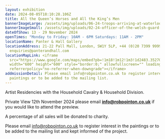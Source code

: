 ```yaml
---
layout: exhibition
date: 2024-08-05T18:10:28.106Z
title: All the Queen’s Horses and All the King’s Men
bannerImageLarge: /assets/img/uploads/06-24-troops-arriving-at-waterloo-for-overnight-coronation-rehearsal-80x160.jpg
bannerImageSmall: /assets/img/uploads/02-24-officer-of-the-welsh-guard-40x30.jpg
dateOfShow: 13 - 29 November 2024
openTimes: "Monday to Friday: 10AM - 6PM Saturdays: 11AM - 2PM"
locationName: Panter & Hall Gallery
locationAddress: 21-22 Pall Mall, London, SW1Y 5LP, +44 (0)20 7399 9999,
  enquiries@panterandhall.com
locationMapLink: <iframe
  src="https://www.google.com/maps/embed?pb=!1m18!1m12!1m3!1d2483.352707535611!2d-0.1366640228203864!3d51.50674487181321!2m3!1f0!2f0!3f0!3m2!1i1024!2i768!4f13.1!3m3!1m2!1s0x48760528d2f4b331%3A0x2275144ad7c22e46!2sPanter%20%26%20Hall!5e0!3m2!1sen!2suk!4v1723023174859!5m2!1sen!2suk"
  width="600" height="600" style="border:0;" allowfullscreen="" loading="lazy"
  referrerpolicy="no-referrer-when-downgrade"></iframe>
addmissionDetail: Please email info@robpointon.co.uk to register interest in the
  paintings or to be added to the mailing list.
---
```

Artist Residencies with the Household Cavalry & Household Division.

Private View 12th November 2024 please email **info@robpointon.co.uk** if you would like to attend the preview.

A percentage of all sales will be donated to charity.

Please email info@robpointon.co.uk to register interest in the paintings or t﻿o be added to the mailing list and kept informed of the project.